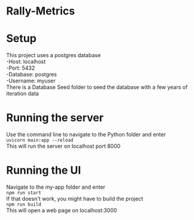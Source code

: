 # Rally-Metrics

# Setup
This project uses a postgres database<br>
-Host: localhost<br>
-Port: 5432<br>
-Database: postgres<br>
-Username: myuser<br>
There is a Database Seed folder to seed the database with a few years of iteration data<br>

# Running the server
  
Use the command line to navigate to the Python folder and enter<br>
`uvicorn main:app --reload` <br>
This will run the server on localhost port 8000<br>

# Running the UI

Navigate to the my-app folder and enter<br>
`npm run start`<br>
If that doesn't work, you might have to build the project <br>
`npm run build` <br>
This will open a web page on localhost:3000
